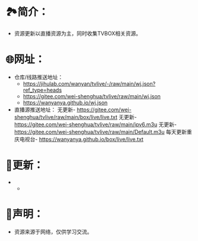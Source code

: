 # 🏞️简介：
- 资源更新以直播资源为主，同时收集TVBOX相关资源。



# 🌐网址：
- 仓库/线路推送地址：
  - https://jihulab.com/wanyan/tvlive/-/raw/main/wj.json?ref_type=heads
  - https://gitee.com/wei-shenghua/tvlive/raw/main/wj.json
  - https://wanyanya.github.io/wj.json
- 直播源推送地址：
无更新- https://gitee.com/wei-shenghua/tvlive/raw/main/box/live/live.txt
无更新- https://gitee.com/wei-shenghua/tvlive/raw/main/ipv6.m3u
无更新- https://gitee.com/wei-shenghua/tvlive/raw/main/Default.m3u
每天更新重庆电视台- https://wanyanya.github.io/box/live/live.txt


  

# 📔更新：
-  
  -  


     
# 📖声明：
- 资源来源于网络，仅供学习交流。


